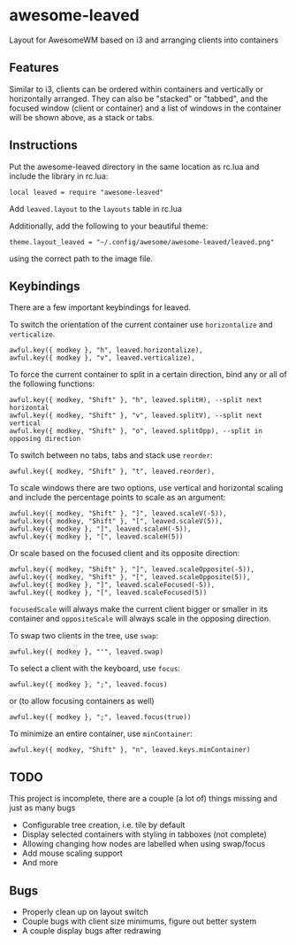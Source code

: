 awesome-leaved
==============

Layout for AwesomeWM based on i3 and arranging clients into containers

Features
--------

Similar to i3, clients can be ordered within containers and vertically or horizontally arranged. They can also be "stacked" or "tabbed", and the focused window (client or container) and a list of windows in the container will be shown above, as a stack or tabs.

Instructions
------------

Put the awesome-leaved directory in the same location as rc.lua and include the library in rc.lua:

    local leaved = require "awesome-leaved"
    
Add `leaved.layout` to the `layouts` table in rc.lua

Additionally, add the following to your beautiful theme:

    theme.layout_leaved = "~/.config/awesome/awesome-leaved/leaved.png"

using the correct path to the image file.

Keybindings
-----------

There are a few important keybindings for leaved.

To switch the orientation of the current container use `horizontalize` and `verticalize`.

    awful.key({ modkey }, "h", leaved.horizontalize),
    awful.key({ modkey }, "v", leaved.verticalize),

To force the current container to split in a certain direction, bind any or all of the following functions:

    awful.key({ modkey, "Shift" }, "h", leaved.splitH), --split next horizontal
    awful.key({ modkey, "Shift" }, "v", leaved.splitV), --split next vertical
    awful.key({ modkey, "Shift" }, "o", leaved.splitOpp), --split in opposing direction

To switch between no tabs, tabs and stack use `reorder`:

    awful.key({ modkey, "Shift" }, "t", leaved.reorder),

To scale windows there are two options, use vertical and horizontal scaling and include the percentage points to scale as an argument:

    awful.key({ modkey, "Shift" }, "]", leaved.scaleV(-5)),
    awful.key({ modkey, "Shift" }, "[", leaved.scaleV(5)),
    awful.key({ modkey }, "]", leaved.scaleH(-5)),
    awful.key({ modkey }, "[", leaved.scaleH(5))

Or scale based on the focused client and its opposite direction:

    awful.key({ modkey, "Shift" }, "]", leaved.scaleOpposite(-5)),
    awful.key({ modkey, "Shift" }, "[", leaved.scaleOpposite(5)),
    awful.key({ modkey }, "]", leaved.scaleFocused(-5)),
    awful.key({ modkey }, "[", leaved.scaleFocused(5))

`focusedScale` will always make the current client bigger or smaller in its container and `oppositeScale` will always scale in the opposing direction.

To swap two clients in the tree, use `swap`:

    awful.key({ modkey }, "'", leaved.swap)

To select a client with the keyboard, use `focus`:

    awful.key({ modkey }, ";", leaved.focus)

or (to allow focusing containers as well)

    awful.key({ modkey }, ";", leaved.focus(true))

To minimize an entire container, use `minContainer`:

    awful.key({ modkey, "Shift" }, "n", leaved.keys.minContainer)

TODO
----

This project is incomplete, there are a couple (a lot of) things missing and just as many bugs

* Configurable tree creation, i.e. tile by default
* Display selected containers with styling in tabboxes (not complete)
* Allowing changing how nodes are labelled when using swap/focus
* Add mouse scaling support
* And more

Bugs
----

* Properly clean up on layout switch
* Couple bugs with client size minimums, figure out better system
* A couple display bugs after redrawing
